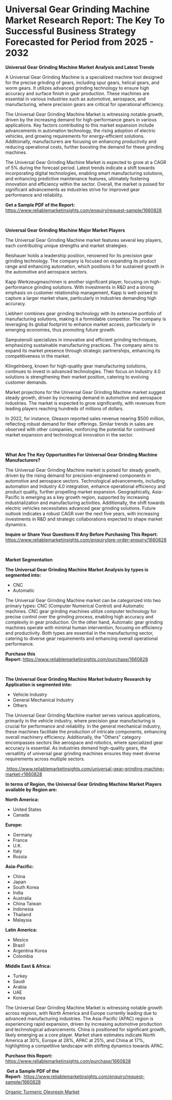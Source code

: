<p><h1>Universal Gear Grinding Machine Market Research Report: The Key To Successful Business Strategy Forecasted for Period from 2025 - 2032</h1></p><p><strong>Universal Gear Grinding Machine Market Analysis and Latest Trends</strong></p>
<p><p>A Universal Gear Grinding Machine is a specialized machine tool designed for the precise grinding of gears, including spur gears, helical gears, and worm gears. It utilizes advanced grinding technology to ensure high accuracy and surface finish in gear production. These machines are essential in various industries such as automotive, aerospace, and manufacturing, where precision gears are critical for operational efficiency.</p><p>The Universal Gear Grinding Machine Market is witnessing notable growth, driven by the increasing demand for high-performance gears in various applications. Key factors contributing to this market expansion include advancements in automation technology, the rising adoption of electric vehicles, and growing requirements for energy-efficient solutions. Additionally, manufacturers are focusing on enhancing productivity and reducing operational costs, further boosting the demand for these grinding machines.</p><p>The Universal Gear Grinding Machine Market is expected to grow at a CAGR of 5% during the forecast period. Latest trends indicate a shift towards incorporating digital technologies, enabling smart manufacturing solutions, and enhancing predictive maintenance features, ultimately fostering innovation and efficiency within the sector. Overall, the market is poised for significant advancements as industries strive for improved gear performance and reliability.</p></p>
<p><strong>Get a Sample PDF of the Report:&nbsp;</strong> <a href="https://www.reliablemarketinsights.com/enquiry/request-sample/1660828?utm_campaign=1894&utm_medium=2&utm_source=Github&utm_content=ia&utm_term=17012025&utm_id=universal-gear-grinding-machine">https://www.reliablemarketinsights.com/enquiry/request-sample/1660828</a></p>
<p>&nbsp;</p>
<p><strong>Universal Gear Grinding Machine Major Market Players</strong></p>
<p><p>The Universal Gear Grinding Machine market features several key players, each contributing unique strengths and market strategies. </p><p>Reishauer holds a leadership position, renowned for its precision gear grinding technology. The company is focused on expanding its product range and enhancing automation, which positions it for sustained growth in the automotive and aerospace sectors. </p><p>Kapp Werkzeugmaschinen is another significant player, focusing on high-performance grinding solutions. With investments in R&D and a strong emphasis on customer relationship management, Kapp is well-poised to capture a larger market share, particularly in industries demanding high accuracy.</p><p>Liebherr combines gear grinding technology with its extensive portfolio of manufacturing solutions, making it a formidable competitor. The company is leveraging its global footprint to enhance market access, particularly in emerging economies, thus promoting future growth.</p><p>Samputensili specializes in innovative and efficient grinding techniques, emphasizing sustainable manufacturing practices. The company aims to expand its market presence through strategic partnerships, enhancing its competitiveness in the market.</p><p>Klingelnberg, known for high-quality gear manufacturing solutions, continues to invest in advanced technologies. Their focus on Industry 4.0 solutions is strengthening their market position, catering to evolving customer demands.</p><p>Market projections for the Universal Gear Grinding Machine market suggest steady growth, driven by increasing demand in automotive and aerospace industries. The market is expected to grow significantly, with revenues from leading players reaching hundreds of millions of dollars. </p><p>In 2022, for instance, Gleason reported sales revenue nearing $500 million, reflecting robust demand for their offerings. Similar trends in sales are observed with other companies, reinforcing the potential for continued market expansion and technological innovation in the sector.</p></p>
<p>&nbsp;</p>
<p><strong>What Are The Key Opportunities For Universal Gear Grinding Machine Manufacturers?</strong></p>
<p><p>The Universal Gear Grinding Machine market is poised for steady growth, driven by the rising demand for precision-engineered components in automotive and aerospace sectors. Technological advancements, including automation and Industry 4.0 integration, enhance operational efficiency and product quality, further propelling market expansion. Geographically, Asia-Pacific is emerging as a key growth region, supported by increasing industrialization and manufacturing activities. Additionally, the shift towards electric vehicles necessitates advanced gear grinding solutions. Future outlook indicates a robust CAGR over the next five years, with increasing investments in R&D and strategic collaborations expected to shape market dynamics.</p></p>
<p><strong>Inquire or Share Your Questions If Any Before Purchasing This Report:</strong> <a href="https://www.reliablemarketinsights.com/enquiry/pre-order-enquiry/1660828?utm_campaign=1894&utm_medium=2&utm_source=Github&utm_content=ia&utm_term=17012025&utm_id=universal-gear-grinding-machine">https://www.reliablemarketinsights.com/enquiry/pre-order-enquiry/1660828</a></p>
<p>&nbsp;</p>
<p><strong>Market Segmentation</strong></p>
<p><strong>The Universal Gear Grinding Machine Market Analysis by types is segmented into:</strong></p>
<p><ul><li>CNC</li><li>Automatic</li></ul></p>
<p><p>The Universal Gear Grinding Machine market can be categorized into two primary types: CNC (Computer Numerical Control) and Automatic machines. CNC gear grinding machines utilize computer technology for precise control over the grinding process, enabling high accuracy and complexity in gear production. On the other hand, Automatic gear grinding machines operate with minimal human intervention, focusing on efficiency and productivity. Both types are essential in the manufacturing sector, catering to diverse gear requirements and enhancing overall operational performance.</p></p>
<p><strong>Purchase this Report:&nbsp;</strong><a href="https://www.reliablemarketinsights.com/purchase/1660828?utm_campaign=1894&utm_medium=2&utm_source=Github&utm_content=ia&utm_term=17012025&utm_id=universal-gear-grinding-machine">https://www.reliablemarketinsights.com/purchase/1660828</a></p>
<p>&nbsp;</p>
<p><strong>The Universal Gear Grinding Machine Market Industry Research by Application is segmented into:</strong></p>
<p><ul><li>Vehicle Industry</li><li>General Mechanical Industry</li><li>Others</li></ul></p>
<p><p>The Universal Gear Grinding Machine market serves various applications, primarily in the vehicle industry, where precision gear manufacturing is crucial for performance and reliability. In the general mechanical industry, these machines facilitate the production of intricate components, enhancing overall machinery efficiency. Additionally, the "Others" category encompasses sectors like aerospace and robotics, where specialized gear accuracy is essential. As industries demand high-quality gears, the versatility of universal gear grinding machines ensures they meet diverse requirements across multiple sectors.</p></p>
<p><a href="https://www.reliablemarketinsights.com/universal-gear-grinding-machine-market-r1660828?utm_campaign=1894&utm_medium=2&utm_source=Github&utm_content=ia&utm_term=17012025&utm_id=universal-gear-grinding-machine">&nbsp;https://www.reliablemarketinsights.com/universal-gear-grinding-machine-market-r1660828</a></p>
<p><strong>In terms of Region, the Universal Gear Grinding Machine Market Players available by Region are:</strong></p>
<p>
    <p> <strong> North America: </strong>
        <ul>
            <li>United States</li>
            <li>Canada</li>
        </ul>
        </p> 
    <p> <strong> Europe: </strong>
        <ul>
            <li>Germany</li>
            <li>France</li>
            <li>U.K.</li>
            <li>Italy</li>
            <li>Russia</li>
        </ul>
        </p> 
    <p> <strong> Asia-Pacific: </strong>
        <ul>
            <li>China</li>
            <li>Japan</li>
            <li>South Korea</li>
            <li>India</li>
            <li>Australia</li>
            <li>China Taiwan</li>
            <li>Indonesia</li>
            <li>Thailand</li>
            <li>Malaysia</li>
        </ul>
        </p> 
    <p> <strong> Latin America: </strong>
        <ul>
            <li>Mexico</li>
            <li>Brazil</li>
            <li>Argentina Korea</li>
            <li>Colombia</li>
        </ul>
        </p> 
    <p> <strong> Middle East & Africa: </strong>
        <ul>
            <li>Turkey</li>
            <li>Saudi</li>
            <li>Arabia</li>
            <li>UAE</li>
            <li>Korea</li>
        </ul>
    </p>
    </p>
<p><p>The Universal Gear Grinding Machine Market is witnessing notable growth across regions, with North America and Europe currently leading due to advanced manufacturing industries. The Asia-Pacific (APAC) region is experiencing rapid expansion, driven by increasing automotive production and technological advancements. China is positioned for significant growth, likely emerging as a core player. Market share estimates indicate North America at 30%, Europe at 28%, APAC at 25%, and China at 17%, highlighting a competitive landscape with shifting dynamics towards APAC.</p></p>
<p><strong>Purchase this Report: </strong><a href="https://www.reliablemarketinsights.com/purchase/1660828?utm_campaign=1894&utm_medium=2&utm_source=Github&utm_content=ia&utm_term=17012025&utm_id=universal-gear-grinding-machine">https://www.reliablemarketinsights.com/purchase/1660828</a></p>
<p>&nbsp;<strong>Get a Sample PDF of the Report:&nbsp;&nbsp;</strong><a href="https://www.reliablemarketinsights.com/enquiry/request-sample/1660828?utm_campaign=1894&utm_medium=2&utm_source=Github&utm_content=ia&utm_term=17012025&utm_id=universal-gear-grinding-machine">https://www.reliablemarketinsights.com/enquiry/request-sample/1660828</a></p>
<p><strong></strong></p>
<p><p><a href="https://github.com/WillieWoodard/Market-Research-Report-List-7/blob/main/organic-turmeric-oleoresin-market.md?utm_campaign=1894&utm_medium=2&utm_source=Github&utm_content=ia&utm_term=17012025&utm_id=universal-gear-grinding-machine">Organic Turmeric Oleoresin Market</a></p></p>